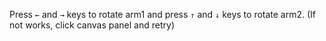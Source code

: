 Press `←` and `→` keys to rotate arm1 and press `↑` and `↓` keys to rotate arm2. (If not works, click canvas panel and retry)